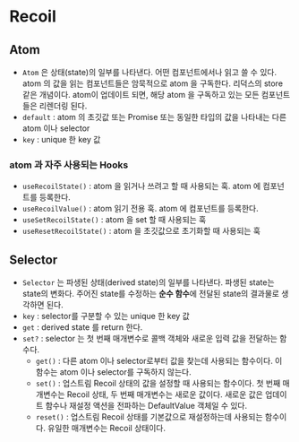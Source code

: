 # Recoil

## Atom

- `Atom` 은 상태(state)의 일부를 나타낸다. 어떤 컴포넌트에서나 읽고 쓸 수 있다. atom 의 값을 읽는 컴포넌트들은 암묵적으로 atom 을 구독한다. 리덕스의 store 같은 개념이다. atom이 업데이트 되면, 해당 atom 을 구독하고 있는 모든 컴포넌트들은 리렌더링 된다.
- `default` : atom 의 초깃값 또는 Promise 또는 동일한 타입의 값을 나타내는 다른 atom 이나 selector
- `key` : unique 한 key 값

### atom 과 자주 사용되는 Hooks

- `useRecoilState()` : atom 을 읽거나 쓰려고 할 때 사용되는 훅. atom 에 컴포넌트를 등록한다.
- `useRecoilValue()` : atom 읽기 전용 훅. atom 에 컴포넌트를 등록한다.
- `useSetRecoilState()` : atom 을 set 할 때 사용되는 훅
- `useResetRecoilState()` : atom 을 초깃값으로 초기화할 때 사용되는 훅

## Selector

- `Selector` 는 파생된 상태(derived state)의 일부를 나타낸다. 파생된 state는 state의 변화다. 주어진 state를 수정하는 **순수 함수**에 전달된 state의 결과물로 생각하면 된다.
- `key` : selector를 구분할 수 있는 unique 한 key 값
- `get` : derived state 를 return 한다.
- `set?` : selector 는 첫 번째 매개변수로 콜백 객체와 새로운 입력 값을 전달하는 함수다.
  - `get()` : 다른 atom 이나 selector로부터 값을 찾는데 사용되는 함수이다. 이 함수는 atom 이나 selector를 구독하지 않는다.
  - `set()` : 업스트림 Recoil 상태의 값을 설정할 때 사용되는 함수이다. 첫 번째 매개변수는 Recoil 상태, 두 번째 매개변수는 새로운 값이다. 새로운 값은 업데이트 함수나 재설정 액션을 전파하는 DefaultValue 객체일 수 있다.
  - `reset()` : 업스트림 Recoil 상태를 기본값으로 재설정하는데 사용되는 함수이다. 유일한 매개변수는 Recoil 상태이다.
